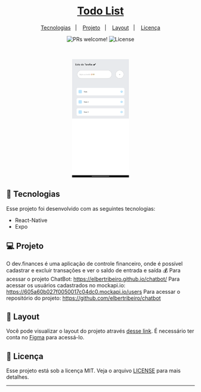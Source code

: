 <h1 align="center">
  <a href="#" alt="Todo list"> Todo List </a>
</h1>

<p align="center">
  <a href="#-tecnologias">Tecnologias</a>&nbsp;&nbsp;&nbsp;|&nbsp;&nbsp;&nbsp;
  <a href="#-projeto">Projeto</a>&nbsp;&nbsp;&nbsp;|&nbsp;&nbsp;&nbsp;
  <a href="#-layout">Layout</a>&nbsp;&nbsp;&nbsp;|&nbsp;&nbsp;&nbsp;
  <a href="#memo-licença">Licença</a>
</p>

<p align="center">
 <img src="https://img.shields.io/static/v1?label=PRs&message=welcome&color=49AA26&labelColor=000000" alt="PRs welcome!" />

  <img alt="License" src="https://img.shields.io/static/v1?label=license&message=MIT&color=49AA26&labelColor=000000">
</p>

<br>

<p align="center">
  <img alt="dev.finances" src=".github/Print.png" width="30%" height="10%">
</p>

## 🚀 Tecnologias

Esse projeto foi desenvolvido com as seguintes tecnologias:

- React-Native
- Expo

## 💻 Projeto

O dev.finances é uma aplicação de controle financeiro, onde é possível cadastrar e excluir transações e ver o saldo de entrada e saída 💰
Para acessar o projeto ChatBot: https://elbertribeiro.github.io/chatbot/
Para acessar os usuários cadastrados no mockapi.io: https://605a60b027f0050017c04dc0.mockapi.io/users
Para acessar o repositório do projeto: https://github.com/elbertribeiro/chatbot



## 🔖 Layout

Você pode visualizar o layout do projeto através [desse link](https://www.figma.com/file/7Vu9DzUaCZIV4nibzkjgB4/dev.finance%24-Maratona-Discover). É necessário ter conta no [Figma](https://figma.com) para acessá-lo.

## :memo: Licença

Esse projeto está sob a licença MIT. Veja o arquivo [LICENSE](LICENSE.md) para mais detalhes.

---

